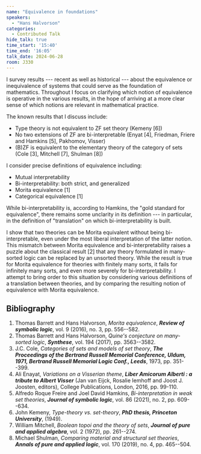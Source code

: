 ```yaml
---
name: "Equivalence in foundations"
speakers:
  - "Hans Halvorson"
categories:
  - Contributed Talk
hide_talk: true
time_start: '15:40'
time_end: '16:05'
talk_date: 2024-06-28
room: J330
---
```









I survey results --- recent as well as historical --- about the
equivalence or inequivalence of systems that could serve as the
foundation of mathematics. Throughout I focus on clarifying which
notion of equivalence is operative in the various results, in the hope
of arriving at a more clear sense of which notions are relevant in
mathematical practice.

The known results that I discuss include:

  -  Type theory is not equivalent to ZF set
  theory (Kemeny [6])
  -  No two extensions of ZF are bi-interpretable (Enyat
  [4], Friedman, Friere and Hamkins [5],
  Pakhomov, Visser)
  -  (B)ZF is equivalent to the elementary theory of the category
  of sets (Cole [3], Mitchell [7], Shulman
  [8])

I consider precise definitions of equivalence including:

  -  Mutual interpretability
  -  Bi-interpretability: both strict, and generalized
  -  Morita equivalence [1]
  -  Categorical equivalence [1]

While bi-interpretability is, according to Hamkins, the "gold
standard for equivalence", there remains some unclarity in its
definition --- in particular, in the definition of "translation" on
which bi-interpretability is built.

I show that two theories can be Morita equivalent without being
bi-interpretable, even under the most liberal interpretation of the
latter notion. This mismatch between Morita equivalence and
bi-interpretability raises a puzzle about the classical result
[2] that any theory formulated in many-sorted logic can be
replaced by an unsorted theory. While the result is true for Morita
equivalence for theories with finitely many sorts, it fails for
infinitely many sorts, and even more severely for
bi-interpretability. I attempt to bring order to this situation by
considering various definitions of a translation between theories, and
by comparing the resulting notion of equivalence with Morita
equivalence.


## Bibliography

1.   Thomas Barrett and Hans Halvorson,  _Morita equivalence_,  **_Review of symbolic logic_**,  vol. 9 (2016), no. 3, pp. 556--582.
2.   Thomas Barrett and Hans Halvorson,  _Quine's conjecture on many-sorted logic_,  **_Synthese_**,  vol. 194 (2017), pp. 3563--3582.
3.   J.C. Cole,  _Categories of sets and models of set theory_,  **_The Proceedings of the Bertrand Russell Memorial Conference, Uldum,    1971, Bertrand Russell Memorial Logic Conf., Leeds_**,  1973,  pp. 351--399.
4.   Ali Enayat,  _Variations on a Visserian theme_,  **_Liber Amicorum    Alberti : a tribute to Albert Visser_**  (Jan van Eijck, Rosalie Iemhoff and Joost J. Joosten, editors),  College Publications,  London,  2016,  pp. 99-110.
5.   Alfredo Roque Freire and Joel David Hamkins,  _Bi-interpretation in weak set theories_,  **_Journal of symbolic logic_**,  vol. 86 (2021), no. 2, pp. 609--634.  
6.   John Kemeny,  _Type-theory vs. set-theory_,  **_PhD thesis, Princeton University_**,  (1949).  
7.   William Mitchell,  _Boolean topoi and the theory of sets_,  **_Journal of pure and applied algebra_**,  vol. 2 (1972), pp. 261--274.
8.    Michael Shulman,  _Comparing material and structural set theories_,  **_Annals of pure and applied logic_**,  vol. 170 (2019), no. 4, pp. 465--504.    






